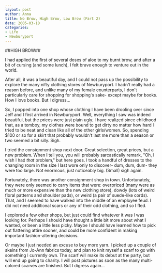 ```yaml
--- 
layout: post
author: Anna
title: No Brow, High Brow, Low Brow (Part 2)
date: 2005-03-18
categories: 
- Life
- Newburyport
---
```


##HIGH BROW##

I had applied the first of several doses of aloe to my burnt brow, and after a bit of cursing (and some lunch), I felt brave enough to venture out in the world.

After all, it was a beautiful day, and I could not pass up the possibility to explore the many nifty clothing stores of Newburyport. I hadn't really had a reason before, and unlike many of my female counterparts, I don't particularly care for shopping for shopping's sake- except maybe for books. How I love books. But I digress...

So, I popped into one shop whose clothing I have been drooling over since Jeff and I first arrived in Newburyport. Well, everything I saw was indeed beautiful, but the prices were just plain ugly. I have realized since childhood that, as a tomboy, my clothes were bound to get dirty no matter how hard I tried to be neat and clean like all of the other girls/women. So, spending $100 or so for a skirt that probably wouldn't last me more than a season or two seemed a bit silly. Sigh.

I tried the consignment shop next door. Great selection, great prices, but a new problem. When I tell you, you will probably sarcastically remark, "Oh, I wish I had <i>that</i> problem," but here goes. I took a handful of dresses to the changing room in the size I last wore only to discover- dum, dum, dum- they were too large. Not enormous, just noticeably big. (Small) sigh again.

Fortunately, there was another consignment shop in town. Unfortunately, they were only seemed to carry items that were: overpriced (many were as much or more expensive than the new clothing store), dowdy (lots of weird floral patterns and shoulder pads), or weird (a pair of suede-like cords). That, and I seemed to have walked into the middle of an employee feud. I did not need additional scars or any of their odd clothing, and so I fled.

I explored a few other shops, but just could find whatever it was I was looking for. Perhaps I should have thought a little bit more about what I wanted, or been a little less picky. Maybe I should have learned how to pick out flattering attire sooner, and could be more confident in making important fashion-altering decisions.

Or maybe I just needed an excuse to buy more yarn. I picked up a couple of skeins from Jo-Ann fabrics today, and plan to knit myself a scarf to go with something I currently own. The scarf will make its debut at the party, but will end up going to charity. I will post pictures as soon as the many multi-colored scarves are finished. But I digress again...